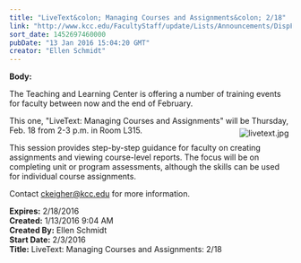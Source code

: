```yaml
---
title: "LiveText&colon; Managing Courses and Assignments&colon; 2/18"
link: "http://www.kcc.edu/FacultyStaff/update/Lists/Announcements/DispForm.aspx?ID=2138"
sort_date: 1452697460000
pubDate: "13 Jan 2016 15:04:20 GMT"
creator: "Ellen Schmidt"
---
```


<div><b>Body:</b> <div class="ExternalClass0F1E7140132C489696139BDD0628B434"><p>​The Teaching and Learning Center is offering a number of training events for faculty between now and the end of February.</p>
<p>This one, &quot;LiveText: Managing Courses and Assignments&quot; will be Thursday, Feb. 18 from 2-3 p.m. in Room L315. <img alt="livetext.jpg" src="/FacultyStaff/update/Documents/livetext.jpg" style="vertical-align:auto;float:right;margin:5px" /></p>
<p>This session provides step-by-step guidance for faculty on creating assignments and viewing course-level reports. The focus will be on completing unit or program assessments, although the skills can be used for individual course assignments.</p>
<p>Contact <a href="mailto:ckeigher@kcc.edu">ckeigher@kcc.edu</a> for more information.</p></div></div>
<div><b>Expires:</b> 2/18/2016</div>
<div><b>Created:</b> 1/13/2016 9:04 AM</div>
<div><b>Created By:</b> Ellen Schmidt</div>
<div><b>Start Date:</b> 2/3/2016</div>
<div><b>Title:</b> LiveText: Managing Courses and Assignments: 2/18</div>

